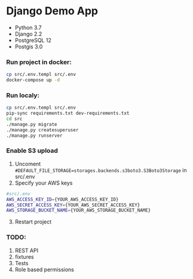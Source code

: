 # Django Demo App
 - Python 3.7
 - Django 2.2
 - PostgreSQL 12
 - Postgis 3.0

### Run project in docker:
```sh
cp src/.env.templ src/.env
docker-compose up -d
```

### Run localy:
```sh
cp src/.env.templ src/.env
pip-sync requirements.txt dev-requirements.txt
cd src
./manage.py migrate
./manage.py createsuperuser
./manage.py runserver
```

### Enable S3 upload
1. Uncoment `#DEFAULT_FILE_STORAGE=storages.backends.s3boto3.S3Boto3Storage` in src/.env
2. Specify your AWS keys 
```sh 
#src/.env
AWS_ACCESS_KEY_ID={YOUR_AWS_ACCESS_KEY_ID}
AWS_SECRET_ACCESS_KEY={YOUR_AWS_SECRET_ACCESS_KEY}
AWS_STORAGE_BUCKET_NAME={YOUR_AWS_STORAGE_BUCKET_NAME}
```
3. Restart project


### TODO:
1. REST API
2. fixtures
3. Tests
4. Role based permissions
